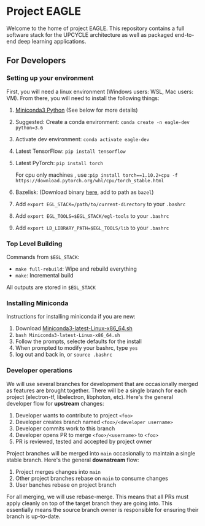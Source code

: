 # Project EAGLE
Welcome to the home of project EAGLE. This repository contains a full software
stack for the UPCYCLE architecture as well as packaged end-to-end deep learning
applications.

## For Developers
### Setting up your environment
First, you will need a linux environment (Windows users: WSL, Mac users: VM).
From there, you will need to install the following things:
1. [Miniconda3 Python](https://docs.conda.io/en/latest/miniconda.html) (See below for more details)
2. Suggested: Create a conda environment: `conda create -n eagle-dev python=3.6`
3. Activate dev environment: `conda activate eagle-dev`
4. Latest TensorFlow: `pip install tensorflow`
5. Latest PyTorch: `pip install torch`

   For cpu only machines , use :`pip install torch==1.10.2+cpu -f https://download.pytorch.org/whl/cpu/torch_stable.html`

6. Bazelisk: (Download binary [here](https://github.com/bazelbuild/bazelisk/releases), add to path as `bazel`)
7. Add `export EGL_STACK=/path/to/current-directory` to your `.bashrc`
8. Add `export EGL_TOOLS=$EGL_STACK/egl-tools` to your `.bashrc`
8. Add `export LD_LIBRARY_PATH=$EGL_TOOLS/lib` to your `.bashrc`

### Top Level Building
Commands from `$EGL_STACK`:
* `make full-rebuild`: Wipe and rebuild everything
* `make`: Incremental build

All outputs are stored in `$EGL_STACK`

### Installing Miniconda
Instructions for installing miniconda if you are new:
1. Download [Miniconda3-latest-Linux-x86_64.sh](https://docs.conda.io/en/latest/miniconda.html)
2. `bash Miniconda3-latest-Linux-x86_64.sh`
3. Follow the prompts, selecte defaults for the install
4. When prompted to modify your bashrc, type `yes`
5. log out and back in, or `source .bashrc`

### Developer operations
We will use several branches for development that are occasionally merged as
features are brought together. There will be a single branch for each project
(electron-tf, libelectron, libphoton, etc). Here's the general developer flow
for **upstream** changes:

1. Developer wants to contribute to project `<foo>`
2. Developer creates branch named `<foo>/<developer username>`
3. Developer commits work to this branch
4. Developer opens PR to merge `<foo>/<username>` to `<foo>`
5. PR is reviewed, tested and accepted by project owner

Project branches will be merged into `main` occasionally to maintain a single
stable branch. Here's the general **downstream** flow:

1. Project merges changes into `main`
2. Other project branches rebase on `main` to consume changes
3. User banches rebase on project branch

For all merging, we will use rebase-merge. This means that all PRs must apply
cleanly on top of the target branch they are going into. This essentially means
the source branch owner is responsible for ensuring their branch is up-to-date.

